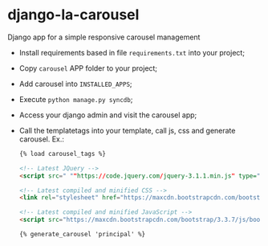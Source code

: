 django-la-carousel
==================

Django app for a simple responsive carousel management

- Install requirements based in file `requirements.txt` into your project;

- Copy `carousel` APP folder to your project;

- Add carousel into `INSTALLED_APPS`;

- Execute `python manage.py syncdb`;

- Access your django admin and visit the carousel app;

- Call the templatetags into your template, call js, css and generate carousel. Ex.:
    ``` html
    {% load carousel_tags %}
    
    <!-- Latest JQuery -->
    <script src=" ""https://code.jquery.com/jquery-3.1.1.min.js" type="text/javascript" charset="utf-8"></script>
    
    <!-- Latest compiled and minified CSS -->
    <link rel="stylesheet" href="https://maxcdn.bootstrapcdn.com/bootstrap/3.3.7/css/bootstrap.min.css" integrity="sha384-BVYiiSIFeK1dGmJRAkycuHAHRg32OmUcww7on3RYdg4Va+PmSTsz/K68vbdEjh4u" crossorigin="anonymous">
    
    <!-- Latest compiled and minified JavaScript -->
    <script src="https://maxcdn.bootstrapcdn.com/bootstrap/3.3.7/js/bootstrap.min.js" integrity="sha384-Tc5IQib027qvyjSMfHjOMaLkfuWVxZxUPnCJA7l2mCWNIpG9mGCD8wGNIcPD7Txa" crossorigin="anonymous"></script>
    
    {% generate_carousel 'principal' %}
    ```